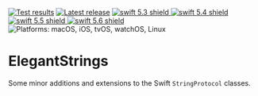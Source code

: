 [comment]: <> (Header Generated by ActionStatus 2.0.6 - 478)

[![Test results][tests shield]][actions] [![Latest release][release shield]][releases] [![swift 5.3 shield] ![swift 5.4 shield] ![swift 5.5 shield] ![swift 5.6 shield]][swift] ![Platforms: macOS, iOS, tvOS, watchOS, Linux][platforms shield]

[release shield]: https://img.shields.io/github/v/release/elegantchaos/ElegantStrings
[platforms shield]: https://img.shields.io/badge/platforms-macOS_iOS_tvOS_watchOS_Linux-lightgrey.svg?style=flat "macOS, iOS, tvOS, watchOS, Linux"
[tests shield]: https://github.com/elegantchaos/ElegantStrings/workflows/Tests/badge.svg
[swift 5.3 shield]: https://img.shields.io/badge/swift-5.3-F05138.svg "Swift 5.3"
[swift 5.4 shield]: https://img.shields.io/badge/swift-5.4-F05138.svg "Swift 5.4"
[swift 5.5 shield]: https://img.shields.io/badge/swift-5.5-F05138.svg "Swift 5.5"
[swift 5.6 shield]: https://img.shields.io/badge/swift-5.6-F05138.svg "Swift 5.6"

[swift]: https://swift.org
[releases]: https://github.com/elegantchaos/ElegantStrings/releases
[actions]: https://github.com/elegantchaos/ElegantStrings/actions

[comment]: <> (End of ActionStatus Header)

# ElegantStrings

Some minor additions and extensions to the Swift `StringProtocol` classes.
